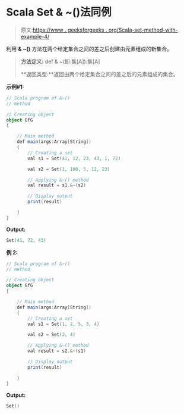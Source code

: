 # Scala Set & ~()法同例

> 原文:[https://www . geeksforgeeks . org/Scala-set-method-with-example-4/](https://www.geeksforgeeks.org/scala-set-method-with-example-4/)

利用 **& ~()** 方法在两个给定集合之间的差之后创建由元素组成的新集合。

> **方法定义:** def & ~(即:集[A]):集[A]
> 
> **返回类型:**返回由两个给定集合之间的差之后的元素组成的集合。

**示例#1:**

```scala
// Scala program of &~() 
// method 

// Creating object 
object GfG 
{ 

    // Main method 
    def main(args:Array[String]) 
    { 
        // Creating a set 
        val s1 = Set(41, 12, 23, 43, 1, 72) 

        val s2 = Set(1, 100, 5, 12, 23)

        // Applying &~() method 
        val result = s1.&~(s2)

        // Display output
        print(result)   

    } 
} 
```

**Output:**

```scala
Set(41, 72, 43)

```

**例 2:**

```scala
// Scala program of &~() 
// method 

// Creating object 
object GfG 
{ 

    // Main method 
    def main(args:Array[String]) 
    { 
        // Creating a set 
        val s1 = Set(1, 2, 5, 3, 4) 

        val s2 = Set(2, 4)

        // Applying &~() method 
        val result = s2.&~(s1)

        // Display output
        print(result)   

    } 
} 
```

**Output:**

```scala
Set()

```